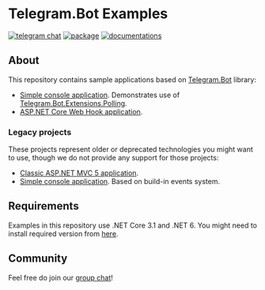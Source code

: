 # Telegram.Bot Examples

[![telegram chat](https://img.shields.io/badge/Support_Chat-Telegram-blue.svg?style=flat-square)](https://t.me/joinchat/B35YY0QbLfd034CFnvCtCA)
[![package](https://img.shields.io/nuget/vpre/Telegram.Bot.svg?label=Telegram.Bot&style=flat-square)](https://www.nuget.org/packages/Telegram.Bot)
[![documentations](https://img.shields.io/badge/Documentations-Book-orange.svg?style=flat-square)](https://telegrambots.github.io/book/)

## About

This repository contains sample applications based on [Telegram.Bot](https://github.com/TelegramBots/Telegram.Bot) library:

- [Simple console application](https://github.com/TelegramBots/Telegram.Bot.Examples/tree/master/Telegram.Bot.Examples.Polling). Demonstrates use of [Telegram.Bot.Extensions.Polling](https://github.com/TelegramBots/Telegram.Bot.Extensions.Polling).
- [ASP.NET Core Web Hook application](https://github.com/TelegramBots/Telegram.Bot.Examples/tree/master/Telegram.Bot.Examples.WebHook).

### Legacy projects

These projects represent older or deprecated technologies you might want to use, though we do not provide any support for those projects:

- [Classic ASP.NET MVC 5 application](https://github.com/TelegramBots/Telegram.Bot.Examples/tree/legacy-ASPNET).
- [Simple console application](https://github.com/TelegramBots/Telegram.Bot.Examples/tree/legacy-events). Based on build-in events system.

## Requirements

Examples in this repository use .NET Core 3.1 and .NET 6. You might need to install required version from [here](https://dotnet.microsoft.com/download).

## Community

Feel free do join our [group chat](https://t.me/tgbots_dotnet)!

